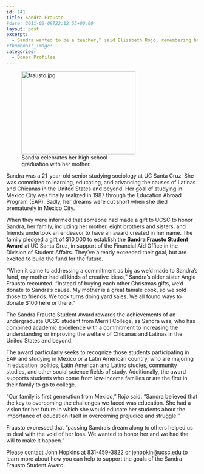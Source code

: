```yaml
---
id: 141
title: Sandra Frausto
#date: 2011-02-09T22:12:55+00:00
layout: post
excerpt:
  - Sandra wanted to be a teacher,” said Elizabeth Rojo, remembering her sister’s aspirations. “She saw how hard our mother worked to put all eight of us through school and how important our education was to her. For Sandra, there was never any question that she would go on to college.
#thumbnail_image:
categories:
  - Donor Profiles
---
```

<figure id="attachment_142" style="width: 300px" class="wp-caption alignright"><img class="size-medium wp-image-142" src="http://live-ucsc-giving.pantheonsite.io/wp-content/uploads/2017/08/frausto-300x218.jpg" alt="frausto.jpg" width="300" height="218" srcset="https://ucsc-giving.lndo.site/wp-content/uploads/2017/08/frausto-300x218.jpg 300w, https://ucsc-giving.lndo.site/wp-content/uploads/2017/08/frausto.jpg 400w" sizes="(max-width: 300px) 100vw, 300px" /><figcaption class="wp-caption-text">Sandra celebrates her high school graduation with her mother.</figcaption></figure> 

Sandra was a 21-year-old senior studying sociology at UC Santa Cruz. She was committed to learning, educating, and advancing the causes of Latinas and Chicanas in the United States and beyond. Her goal of studying in Mexico City was finally realized in 1987 through the Education Abroad Program (EAP). Sadly, her dreams were cut short when she died prematurely in Mexico City.

When they were informed that someone had made a gift to UCSC to honor Sandra, her family, including her mother, eight brothers and sisters, and friends undertook an endeavor to have an award created in her name. The family pledged a gift of $10,000 to establish the **Sandra Frausto Student Award** at UC Santa Cruz, in support of the Financial Aid Office in the Division of Student Affairs. They’ve already exceeded their goal, but are excited to build the fund for the future.

“When it came to addressing a commitment as big as we’d made to Sandra’s fund, my mother had all kinds of creative ideas,” Sandra’s older sister Angie Frausto recounted. “Instead of buying each other Christmas gifts, we’d donate to Sandra’s cause. My mother is a great tamale cook, so we sold those to friends. We took turns doing yard sales. We all found ways to donate $100 here or there.”

The Sandra Frausto Student Award rewards the achievements of an undergraduate UCSC student from Merrill College, as Sandra was, who has combined academic excellence with a commitment to increasing the understanding or improving the welfare of Chicanas and Latinas in the United States and beyond.

The award particularly seeks to recognize those students participating in EAP and studying in Mexico or a Latin American country, who are majoring in education, politics, Latin American and Latino studies, community studies, and other social science fields of study. Additionally, the award supports students who come from low-income families or are the first in their family to go to college.

“Our family is first generation from Mexico,” Rojo said. “Sandra believed that the key to overcoming the challenges we faced was education. She had a vision for her future in which she would educate her students about the importance of education itself in overcoming prejudice and struggle.”

Frausto expressed that “passing Sandra’s dream along to others helped us to deal with the void of her loss. We wanted to honor her and we had the will to make it happen.”

Please contact John Hopkins at 831-459-3822 or <jehopkin@ucsc.edu> to learn more about how you can help to support the goals of the Sandra Frausto Student Award.